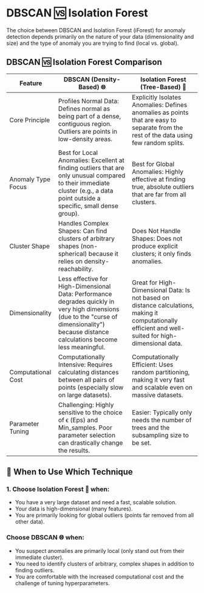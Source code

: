#  DBSCAN 🆚 Isolation Forest

The choice between DBSCAN and Isolation Forest (iForest) for anomaly detection depends primarily on the nature of your data (dimensionality and size) and the type of anomaly you are trying to find (local vs. global).

## DBSCAN 🆚 Isolation Forest Comparison

|Feature|	DBSCAN (Density-Based) 🌐|	Isolation Forest (Tree-Based) 🌲|
|--------|---|---|
|Core Principle|	Profiles Normal Data: Defines normal as being part of a dense, contiguous region. Outliers are points in low-density areas.|	Explicitly Isolates Anomalies: Defines anomalies as points that are easy to separate from the rest of the data using few random splits.|
|Anomaly Type Focus|	Best for Local Anomalies: Excellent at finding outliers that are only unusual compared to their immediate cluster (e.g., a data point outside a specific, small dense group).|	Best for Global Anomalies: Highly effective at finding true, absolute outliers that are far from all clusters.|
|Cluster Shape|	Handles Complex Shapes: Can find clusters of arbitrary shapes (non-spherical) because it relies on density-reachability.|	Does Not Handle Shapes: Does not produce explicit clusters; it only finds anomalies.|
|Dimensionality|	Less effective for High-Dimensional Data: Performance degrades quickly in very high dimensions (due to the "curse of dimensionality") because distance calculations become less meaningful.|	Great for High-Dimensional Data: Is not based on distance calculations, making it computationally efficient and well-suited for high-dimensional data.|
|Computational Cost|	Computationally Intensive: Requires calculating distances between all pairs of points (especially slow on large datasets).|	Computationally Efficient: Uses random partitioning, making it very fast and scalable even on massive datasets.|
|Parameter Tuning|	Challenging: Highly sensitive to the choice of ϵ (Eps) and Min_samples. Poor parameter selection can drastically change the results.|	Easier: Typically only needs the number of trees and the subsampling size to be set.|

## 🎯 When to Use Which Technique

### 1. Choose Isolation Forest 🌲 when:
* You have a very large dataset and need a fast, scalable solution.
* Your data is high-dimensional (many features).
* You are primarily looking for global outliers (points far removed from all other data).

### Choose DBSCAN 🌐 when:
* You suspect anomalies are primarily local (only stand out from their immediate cluster).
* You need to identify clusters of arbitrary, complex shapes in addition to finding outliers.
* You are comfortable with the increased computational cost and the challenge of tuning hyperparameters.
